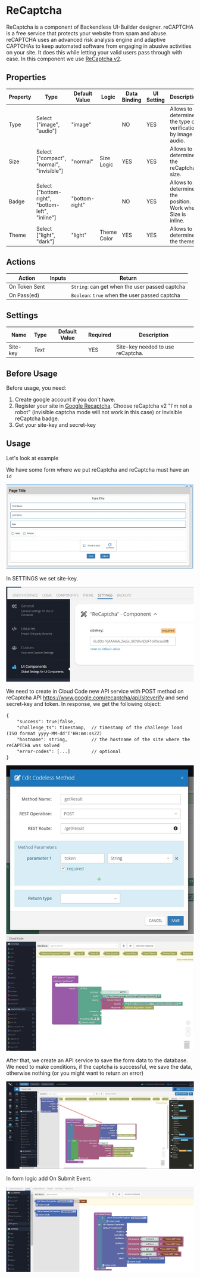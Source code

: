 # ReCaptcha

ReCaptcha is a component of Backendless UI-Builder designer. reCAPTCHA is a free service that protects your website from spam and abuse. reCAPTCHA uses an advanced risk analysis engine and adaptive CAPTCHAs to keep automated software from engaging in abusive activities on your site. It does this while letting your valid users pass through with ease.
In this component we use [ReCaptcha v2](https://www.google.com/recaptcha/about/).

## Properties

| Property | Type                                             | Default Value  | Logic       | Data Binding | UI Setting | Description                                                     |
|----------|--------------------------------------------------|----------------|-------------|--------------|------------|-----------------------------------------------------------------|
| Type     | Select ["image", "audio"]                        | "image"        |             | NO           | YES        | Allows to determine the type of verification by image or audio. |
| Size     | Select ["compact", "normal", "invisible"]        | "normal"       | Size Logic  | YES          | YES        | Allows to determine the reCaptcha size.                         |
| Badge    | Select ["bottom-right", "bottom-left", "inline"] | "bottom-right" |             | NO           | YES        | Allows to determine the position. Work when Size is inline.     |
| Theme    | Select ["light", "dark"]                         | "light"        | Theme Color | YES          | YES        | Allows to determine the theme.                                  |

## Actions

| Action        | Inputs | Return                                         |
|---------------|--------|------------------------------------------------|
| On Token Sent |        | `String`: can get when the user passed captcha |
| On Pass(ed)   |        | `Boolean`: `true` when the user passed captcha |

## Settings

| Name     | Type   | Default Value | Required | Description                       |
|----------|--------|---------------|----------|-----------------------------------|
| Site-key | *Text* |               | YES      | Site-key needed to use reCaptcha. |

## Before Usage
Before usage, you need:

1. Create google account if you don't have.
2. Register your site in [Google Recaptcha](https://www.google.com/recaptcha/admin/create). Choose reCaptcha v2 "I'm not a robot" (invisible captcha mode will not work in this case) or Invisible reCaptcha badge.
3. Get your site-key and secret-key

## Usage
Let's look at example

We have some form where we put reCaptcha and reCaptcha must have an `id`

![](example-images/form-example.jpg)


In SETTINGS we set site-key.

![](example-images/settings-example.jpg)

We need to create in Cloud Code new API service with POST method on reCaptcha API https://www.google.com/recaptcha/api/siteverify and send secret-key and token. In response, we get the following object:
```
{
    "success": true|false,
    "challenge_ts": timestamp,  // timestamp of the challenge load (ISO format yyyy-MM-dd'T'HH:mm:ssZZ)
    "hostname": string,         // the hostname of the site where the reCAPTCHA was solved
    "error-codes": [...]        // optional
}
```
![](example-images/create-method-example.jpg)
![](example-images/api-service-captcha-codeless.jpg)

After that, we create an API service to save the form data to the database. We need to make conditions, if the captcha is successful, we save the data, otherwise nothing (or you might want to return an error)

![](example-images/api-service-form-data-codeless-example.jpg)

In form logic add On Submit Event.

![](example-images/on-submint-event-example.jpg)
